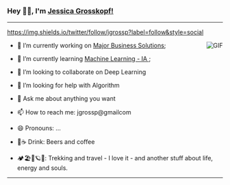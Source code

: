 ### Hey 👋🏽, I'm [Jessica Grosskopf!](https://jgrossp.github.io) 
_______________________________________________________________________________________________________________________________________
https://img.shields.io/twitter/follow/jgrossp?label=follow&style=social

<img align="right" alt="GIF" src="https://thumbs.gfycat.com/SpotlessGreatIvorybilledwoodpecker-size_restricted.gif" />

* 🔭 I’m currently working on [Major Business Solutions](http://majorbs.com.br);

* 🌱 I’m currently learning [Machine Learning - IA ](https://github.com/topics/machine-learning);
* 👯 I’m looking to collaborate on Deep Learning
* 🤔 I’m looking for help with Algorithm
* 💬 Ask me about anything you want
* 📫 How to reach me: jgrossp@gmailcom
* 😄 Pronouns: ...
* 🍺☕ Drink: Beers and coffee
*  🏕🏖🌌🪐🚎: Trekking and travel - I love it - and another stuff about life, energy and souls.




  


______________________________________________________________________________________________________________________________________________________________________
  


